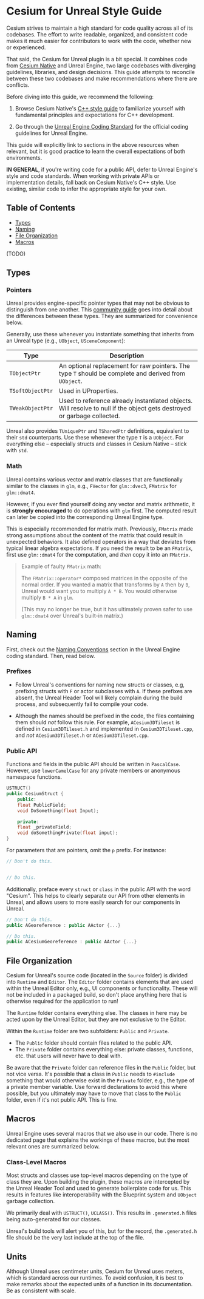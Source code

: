 # Cesium for Unreal Style Guide

Cesium strives to maintain a high standard for code quality across all of its codebases. The effort to write readable, organized, and consistent code makes it much easier for contributors to work with the code, whether new or experienced.

That said, the Cesium for Unreal plugin is a bit special. It combines code from [Cesium Native](https://github.com/CesiumGS/cesium-native/) and Unreal Engine, two large codebases with diverging guidelines, libraries, and design decisions. This guide attempts to reconcile between these two codebases and make recommendations where there are conflicts.

Before diving into this guide, we recommend the following:

1. Browse Cesium Native's [C++ style guide](https://github.com/CesiumGS/cesium-native/blob/main/doc/style-guide.md) to familiarize yourself with fundamental principles and expectations for C++ development.

2. Go through the [Unreal Engine Coding Standard](https://dev.epicgames.com/documentation/en-us/unreal-engine/epic-cplusplus-coding-standard-for-unreal-engine) for the official coding guidelines for Unreal Engine.

This guide will explicitly link to sections in the above resources when relevant, but it is good practice to learn the overall expectations of both environments.

**IN GENERAL**, if you're writing code for a public API, defer to Unreal Engine's style and code standards. When working with private APIs or implementation details, fall back on Cesium Native's C++ style. Use existing, similar code to infer the appropriate style for your own.

## Table of Contents

- [Types](#types)
- [Naming](#naming)
- [File Organization](#file-organization)
- [Macros](#macros)

(TODO)

## Types

### Pointers

Unreal provides engine-specific pointer types that may not be obvious to distinguish from one another. This [community guide](https://dev.epicgames.com/community/learning/tutorials/kx/unreal-engine-all-about-soft-and-weak-pointers) goes into detail about the differences between these types. They are summarized for convenience below.

Generally, use these whenever you instantiate something that inherits from an Unreal type (e.g., `UObject`, `USceneComponent`):

| Type | Description |
| ---- | ----------- |
| `TObjectPtr` | An optional replacement for raw pointers. The type `T` should be complete and derived from `UObject`. |
| `TSoftObjectPtr` | Used in UProperties.|
| `TWeakObjectPtr` | Used to reference already instantiated objects. Will resolve to null if the object gets destroyed or garbage collected.|

Unreal also provides `TUniquePtr` and `TSharedPtr` definitions, equivalent to their `std` counterparts. Use these whenever the type `T` is a `UObject`. For everything else – especially structs and classes in Cesium Native – stick with `std`.

### Math

Unreal contains various vector and matrix classes that are functionally similar to the classes in `glm`, e.g., `FVector` for `glm::dvec3`, `FMatrix` for `glm::dmat4`.

However, if you ever find yourself doing any vector and matrix arithmetic, it is **strongly encouraged** to do operations with `glm` first. The computed result can later be copied into the corresponding Unreal Engine type.

This is especially recommended for matrix math. Previously, `FMatrix` made strong assumptions about the content of the matrix that could result in unexpected behaviors. It also defined operators in a way that deviates from typical linear algebra expectations. If you need the result to be an `FMatrix`, first use `glm::dmat4` for the computation, and *then* copy it into an `FMatrix`.

> Example of faulty `FMatrix` math:
>
> The `FMatrix::operator*` composed matrices in the opposite of the normal order. If you wanted a matrix that transforms by `A` then by `B`, Unreal would want you to multiply `A * B`. You would otherwise multiply `B * A` in `glm`.
>
> (This may no longer be true, but it has ultimately proven safer to use `glm::dmat4` over Unreal's built-in matrix.)

## Naming

First, check out the [Naming Conventions](https://dev.epicgames.com/documentation/en-us/unreal-engine/epic-cplusplus-coding-standard-for-unreal-engine#namingconventions) section in the Unreal Engine coding standard. Then, read below.

### Prefixes

- Follow Unreal's conventions for naming new structs or classes, e.g, prefixing structs with `F` or actor subclasses with `A`. If these prefixes are absent, the Unreal Header Tool will likely complain during the build process, and subsequently fail to compile your code.

- Although the names should be prefixed in the code, the files containing them should *not* follow this rule. For example, `ACesium3DTileset` is defined in `Cesium3DTileset.h` and implemented in `Cesium3DTileset.cpp`, and *not* `ACesium3DTileset.h` or `ACesium3DTileset.cpp`.


### Public API

Functions and fields in the public API should be written in `PascalCase`. However, use `lowerCamelCase` for any private members or anonymous namespace functions.

```c++
USTRUCT()
public CesiumStruct {
    public:
    float PublicField;
    void DoSomething(float Input);

    private:
    float _privateField;
    void doSomethingPrivate(float input);
}
```

For parameters that are pointers, omit the `p` prefix. For instance:

```c++
// Don't do this.


// Do this.
```

Additionally, preface every `struct` or `class` in the public API with the word "Cesium". This helps to clearly separate our API from other elements in Unreal, and allows users to more easily search for our components in Unreal.

```c++
// Don't do this.
public AGeoreference : public AActor {...}

// Do this.
public ACesiumGeoreference : public AActor {...}
```

## File Organization

Cesium for Unreal's source code (located in the `Source` folder) is divided into `Runtime` and `Editor`. The `Editor` folder contains elements that are used within the Unreal Editor only, e.g., UI components or functionality. These will not be included in a packaged build, so don't place anything here that is otherwise required for the application to run!

The `Runtime` folder contains everything else. The classes in here may be acted upon by the Unreal Editor, but they are not exclusive to the Editor.

Within the `Runtime` folder are two subfolders: `Public` and `Private`.

- The `Public` folder should contain files related to the public API.
- The `Private` folder contains everything else: private classes, functions, etc. that users will never have to deal with.

Be aware that the `Private` folder can reference files in the `Public` folder, but not vice versa. It's possible that a class in `Public` needs to `#include` something that would otherwise exist in the `Private` folder, e.g., the type of a private member variable. Use forward declarations to avoid this where possible, but you ultimately may have to move that class to the `Public` folder, even if it's not public API. This is fine.

## Macros

Unreal Engine uses several macros that we also use in our code. There is no dedicated page that explains the workings of these macros, but the most relevant ones are summarized below.

### Class-Level Macros

Most structs and classes use top-level macros depending on the type of class they are. Upon building the plugin, these macros are intercepted by the Unreal Header Tool and used to generate boilerplate code for us. This results in features like interoperability with the Blueprint system and `UObject` garbage collection.

We primarily deal with `USTRUCT()`, `UCLASS()`. This results in `.generated.h` files being auto-generated for our classes.

Unreal's build tools will alert you of this, but for the record, the `.generated.h` file should be the very last include at the top of the file.

## Units

Although Unreal uses centimeter units, Cesium for Unreal uses meters, which is standard across our runtimes. To avoid confusion, it is best to make remarks about the expected units of a function in its documentation. Be as consistent with scale.